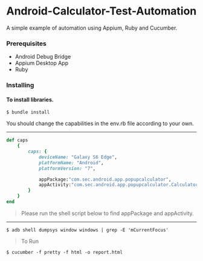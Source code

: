 # Android-Calculator-Test-Automation
A simple example of automation using Appium, Ruby and Cucumber.

### Prerequisites

* Android Debug Bridge
* Appium Desktop App
* Ruby

### Installing

#### To install libraries.
```shell
$ bundle install
```

You should change the capabilities in the env.rb file according to your own.

---



```ruby
def caps
    {
        caps: {
            deviceName: "Galaxy S6 Edge",
            platformName: "Android",
            platformVersion: "7",

            appPackage:"com.sec.android.app.popupcalculator",
            appActivity:"com.sec.android.app.popupcalculator.Calculator"
        }
    }
end
```

> Please run the shell script below to find appPackage and appActivity.
---
```shell
$ adb shell dumpsys window windows | grep -E 'mCurrentFocus'
```

>To Run
```shell
$ cucumber -f pretty -f html -o report.html
```
